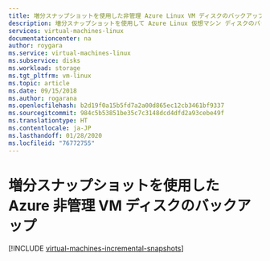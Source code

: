 ```yaml
---
title: 増分スナップショットを使用した非管理 Azure Linux VM ディスクのバックアップと復元
description: 増分スナップショットを使用して Azure Linux 仮想マシン ディスクのバックアップと復元を行うカスタム ソリューションを作成します。
services: virtual-machines-linux
documentationcenter: na
author: roygara
ms.service: virtual-machines-linux
ms.subservice: disks
ms.workload: storage
ms.tgt_pltfrm: vm-linux
ms.topic: article
ms.date: 09/15/2018
ms.author: rogarana
ms.openlocfilehash: b2d19f0a15b5fd7a2a00d865ec12cb3461bf9337
ms.sourcegitcommit: 984c5b53851be35c7c3148dcd4dfd2a93cebe49f
ms.translationtype: HT
ms.contentlocale: ja-JP
ms.lasthandoff: 01/28/2020
ms.locfileid: "76772755"
---
```

# <a name="back-up-azure-unmanaged-vm-disks-with-incremental-snapshots"></a>増分スナップショットを使用した Azure 非管理 VM ディスクのバックアップ
[!INCLUDE [virtual-machines-incremental-snapshots](../../../includes/virtual-machines-incremental-snapshots.md)]

